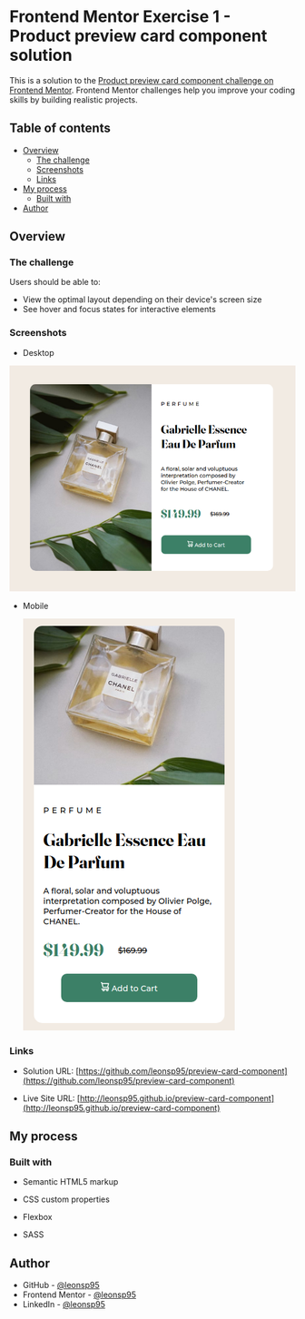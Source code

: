 # Frontend Mentor Exercise 1 - Product preview card component solution

This is a solution to the [Product preview card component challenge on Frontend Mentor](https://www.frontendmentor.io/challenges/product-preview-card-component-GO7UmttRfa). Frontend Mentor challenges help you improve your coding skills by building realistic projects. 

## Table of contents

- [Overview](#overview)
  - [The challenge](#the-challenge)
  - [Screenshots](#screenshots)
  - [Links](#links)
- [My process](#my-process)
  - [Built with](#built-with)
- [Author](#author)



## Overview

### The challenge

Users should be able to:

- View the optimal layout depending on their device's screen size
- See hover and focus states for interactive elements

### Screenshots

- Desktop

![](./screenshots/desktop.png)



- Mobile

  ![](./screenshots/mobile.png)

### Links

- Solution URL: [https://github.com/leonsp95/preview-card-component](https://github.com/leonsp95/preview-card-component)

- Live Site URL: [http://leonsp95.github.io/preview-card-component](http://leonsp95.github.io/preview-card-component)

  

## My process

### Built with

- Semantic HTML5 markup

- CSS custom properties

- Flexbox

- SASS

  

## Author

- GitHub - [@leonsp95](https://github.com/leonsp95)
- Frontend Mentor - [@leonsp95](https://www.frontendmentor.io/profile/leonsp95)
- LinkedIn - [@leonsp95](https://www.linkedin.com/in/leonsp95/)
